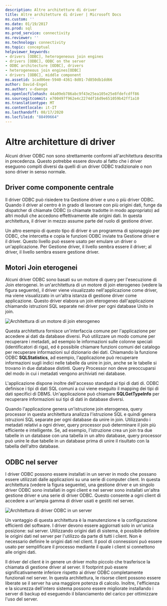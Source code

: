 ```yaml
---
description: Altre architetture di driver
title: Altre architetture di driver | Microsoft Docs
ms.custom: ''
ms.date: 01/19/2017
ms.prod: sql
ms.prod_service: connectivity
ms.reviewer: ''
ms.technology: connectivity
ms.topic: conceptual
helpviewer_keywords:
- drivers [ODBC], heterogeneous join engines
- drivers [ODBC], ODBC on the server
- ODBC architecture [ODBC], drivers
- heterogeneous join engines[ODBC]
- drivers [ODBC], middle component
ms.assetid: 1cad06ee-5940-4361-8d01-7d850db1dd66
author: David-Engel
ms.author: v-daenge
ms.openlocfilehash: 44a09eb786abc9f43e25ea105e25e8fdefcdff86
ms.sourcegitcommit: e700497f962e4c2274df16d9e651059b42ff1a10
ms.translationtype: MT
ms.contentlocale: it-IT
ms.lasthandoff: 08/17/2020
ms.locfileid: "88499664"
---
```

# <a name="other-driver-architectures"></a>Altre architetture di driver
Alcuni driver ODBC non sono strettamente conformi all'architettura descritta in precedenza. Questo potrebbe essere dovuto al fatto che i driver eseguono compiti diversi da quelli di un driver ODBC tradizionale o non sono driver in senso normale.  
  
## <a name="driver-as-a-middle-component"></a>Driver come componente centrale  
 Il driver ODBC può risiedere tra Gestione driver e uno o più driver ODBC. Quando il driver al centro è in grado di lavorare con più origini dati, funge da dispatcher di chiamate ODBC (o chiamate tradotte in modo appropriato) ad altri moduli che accedono effettivamente alle origini dati. In questa architettura, il driver in mezzo assume parte del ruolo di gestione driver.  
  
 Un altro esempio di questo tipo di driver è un programma di spionaggio per ODBC, che intercetta e copia le funzioni ODBC inviate tra Gestione driver e il driver. Questo livello può essere usato per emulare un driver o un'applicazione. Per Gestione driver, il livello sembra essere il driver; al driver, il livello sembra essere gestione driver.  
  
## <a name="heterogeneous-join-engines"></a>Motori Join eterogenei  
 Alcuni driver ODBC sono basati su un motore di query per l'esecuzione di Join eterogenei. In un'architettura di un motore di join eterogeneo (vedere la figura seguente), il driver viene visualizzato nell'applicazione come driver, ma viene visualizzato in un'altra istanza di gestione driver come applicazione. Questo driver elabora un join eterogeneo dall'applicazione chiamando istruzioni SQL separate nei driver per ogni database Unito in join.  
  
 ![Architettura di un motore di join eterogeneo](../../odbc/reference/media/fig3-4.gif "Fig3-4")  
  
 Questa architettura fornisce un'interfaccia comune per l'applicazione per accedere ai dati da database diversi. Può utilizzare un modo comune per recuperare i metadati, ad esempio le informazioni sulle colonne speciali (identificatori di riga), ed è possibile chiamare funzioni comuni del catalogo per recuperare informazioni sul dizionario dei dati. Chiamando la funzione ODBC **SQLStatistics**, ad esempio, l'applicazione può recuperare informazioni sugli indici nelle tabelle da unire in join, anche se le tabelle si trovano in due database distinti. Query Processor non deve preoccuparsi del modo in cui i metadati vengono archiviati nei database.  
  
 L'applicazione dispone inoltre dell'accesso standard ai tipi di dati di. ODBC definisce i tipi di dati SQL comuni a cui viene eseguito il mapping dei tipi di dati specifici di DBMS. Un'applicazione può chiamare **SQLGetTypeInfo** per recuperare informazioni sui tipi di dati in database diversi.  
  
 Quando l'applicazione genera un'istruzione join eterogenea, query processor in questa architettura analizza l'istruzione SQL e quindi genera istruzioni SQL separate per ogni database da unire in join. Utilizzando i metadati relativi a ogni driver, query processor può determinare il join più efficiente e intelligente. Se, ad esempio, l'istruzione crea un join tra due tabelle in un database con una tabella in un altro database, query processor può unire le due tabelle in un database prima di unire il risultato con la tabella dell'altro database.  
  
## <a name="odbc-on-the-server"></a>ODBC nel server  
 I driver ODBC possono essere installati in un server in modo che possano essere utilizzati dalle applicazioni su una serie di computer client. In questa architettura (vedere la figura seguente), una gestione driver e un singolo driver ODBC sono installati in ogni client e nel server sono installati un'altra gestione driver e una serie di driver ODBC. Questo consente a ogni client di accedere a un'ampia gamma di driver usati e gestiti nel server.  
  
 ![Architettura di driver ODBC in un server](../../odbc/reference/media/fig3-5.gif "FIG3-5")  
  
 Un vantaggio di questa architettura è la manutenzione e la configurazione efficienti del software. I driver devono essere aggiornati solo in un'unica posizione: sul server. Utilizzando origini dati di sistema, è possibile definire le origini dati nel server per l'utilizzo da parte di tutti i client. Non è necessario definire le origini dati nel client. Il pool di connessioni può essere usato per semplificare il processo mediante il quale i client si connettono alle origini dati.  
  
 Il driver del client è in genere un driver molto piccolo che trasferisce la chiamata di gestione driver al server. Il footprint può essere significativamente inferiore rispetto ai driver ODBC completamente funzionali nel server. In questa architettura, le risorse client possono essere liberate se il server ha una maggiore potenza di calcolo. Inoltre, l'efficienza e la sicurezza dell'intero sistema possono essere migliorate installando i server di backup ed eseguendo il bilanciamento del carico per ottimizzare l'uso del server.
